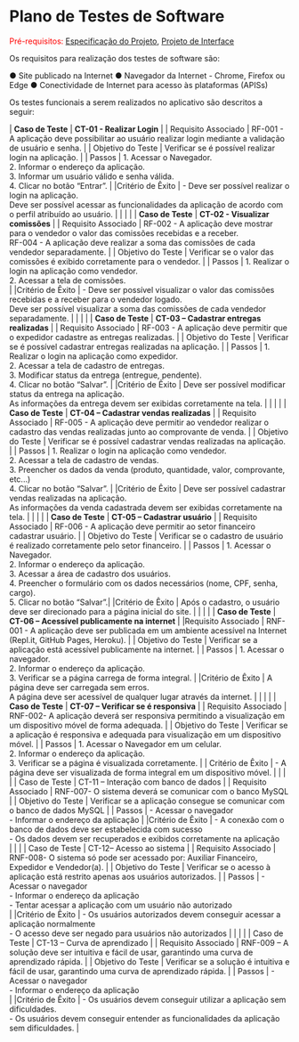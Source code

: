 # Plano de Testes de Software

<span style="color:red">Pré-requisitos: <a href="2-Especificação do Projeto.md"> Especificação do Projeto</a></span>, <a href="3-Projeto de Interface.md"> Projeto de Interface</a>

Os requisitos para realização dos testes de software são:

● Site publicado na Internet
● Navegador da Internet - Chrome, Firefox ou Edge
● Conectividade de Internet para acesso às plataformas (APISs)

Os testes funcionais a serem realizados no aplicativo são descritos a seguir:
 
| **Caso de Teste** 	| **CT-01 - Realizar Login** 	|
|	Requisito Associado 	| RF-001 - A aplicação deve possibilitar ao usuário realizar login mediante a validação de usuário e senha. |
| Objetivo do Teste 	| Verificar se é possível realizar login na aplicação. |
| Passos 	|  1. Acessar o Navegador. <br> 2. Informar o endereço da aplicação.<br> 3. Informar um usuário válido e senha válida. <br> 4. Clicar no botão “Entrar”. |
|Critério de Êxito | - Deve ser possível realizar o login na aplicação.<br>  Deve ser possível acessar as funcionalidades da aplicação de acordo com o perfil atribuído ao usuário. |
|  	|  	|
| **Caso de Teste** 	| **CT-02 - Visualizar comissões** 	|
|	Requisito Associado 	| RF-002 - A aplicação deve mostrar para o vendedor o valor das comissões recebidas e a receber.<br> RF-004 - A aplicação deve realizar a soma das comissões de cada vendedor separadamente. |
| Objetivo do Teste 	| Verificar se o valor das comissões é exibido corretamente para o vendedor. |
| Passos 	|  1. Realizar o login na aplicação como vendedor. <br> 2. Acessar a tela de comissões.<br> |
|Critério de Êxito | - Deve ser possível visualizar o valor das comissões recebidas e a receber para o vendedor logado.<br>  Deve ser possível visualizar a soma das comissões de cada vendedor separadamente. |
|  	|  	|
| **Caso de Teste** 	| **CT-03 – Cadastrar entregas realizadas** 	|
|	Requisito Associado 	| RF-003 - A aplicação deve permitir que o expedidor cadastre as entregas realizadas. |
| Objetivo do Teste 	| Verificar se é possível cadastrar entregas realizadas na aplicação. |
| Passos 	|  1.   	Realizar o login na aplicação como expedidor.<br> 2. Acessar a tela de cadastro de entregas. <br> 3. Modificar status da entrega (entregue, pendente).<br> 4. Clicar no botão “Salvar”. |
|Critério de Êxito | Deve ser possível modificar status da entrega na aplicação.<br>  As informações da entrega devem ser exibidas corretamente na tela. |
|  	|  	|
| **Caso de Teste** 	| **CT-04 – Cadastrar vendas realizadas** 	|
|	Requisito Associado 	| RF-005 - A aplicação deve permitir ao vendedor realizar o cadastro das vendas realizadas junto ao comprovante de venda. |
| Objetivo do Teste 	| Verificar se é possível cadastrar vendas realizadas na aplicação. |
| Passos 	|  1. Realizar o login na aplicação como vendedor. <br> 2. Acessar a tela de cadastro de vendas. <br> 3. Preencher os dados da venda (produto, quantidade, valor, comprovante, etc...)<br> 4. Clicar no botão “Salvar”. |
|Critério de Êxito | Deve ser possível cadastrar vendas realizadas na aplicação. <br>As informações da venda cadastrada devem ser exibidas corretamente na tela. |
|  	|  	|
| **Caso de Teste** 	| **CT-05 – Cadastrar usuário** 	|
|	Requisito Associado 	| RF-006 - A aplicação deve permitir ao setor financeiro cadastrar usuário. |
| Objetivo do Teste 	| Verificar se o cadastro de usuário é realizado corretamente pelo setor financeiro. |
| Passos 	|  1. Acessar o Navegador. <br> 2. Informar o endereço da aplicação. <br> 3. Acessar a área de cadastro dos usuários. <br> 4. Preencher o formulário com os dados necessários (nome, CPF, senha, cargo). <br> 5. Clicar no botão “Salvar”.|
|Critério de Êxito | Após o cadastro, o usuário deve ser direcionado para a página inicial do site. |
|  	|  	|
| **Caso de Teste** 	| **CT-06 – Acessível publicamente na internet** 	|
|Requisito Associado 	| RNF-001 - A aplicação deve ser publicada em um ambiente acessível na Internet (Repl.it, GitHub Pages, Heroku). |
| Objetivo do Teste 	| Verificar se a aplicação está acessível publicamente na internet. |
| Passos 	|  1. Acessar o navegador.<br> 2. Informar o endereço da aplicação. <br> 3. Verificar se a página carrega de forma integral. |
|Critério de Êxito |  A página deve ser carregada sem erros.<br> A página deve ser acessível de qualquer lugar através da internet. |
|  	|  	|
| **Caso de Teste** 	| **CT-07 – Verificar se é responsiva** 	|
|	Requisito Associado 	| RNF-002- A aplicação deverá ser responsiva permitindo a visualização em um dispositivo móvel de forma adequada. |
| Objetivo do Teste 	| Verificar se a aplicação é responsiva e adequada para visualização em um dispositivo móvel. |
| Passos 	|  1. Acessar o Navegador em um celular. <br> 2. Informar o endereço da aplicação. <br> 3. Verificar se a página é visualizada corretamente. |
| Critério de Êxito | - A página deve ser visualizada de forma integral em um dispositivo móvel. |
|  	|  	|
| Caso de Teste   | CT-11 – Interação com banco de dados   |
|  Requisito Associado   | RNF-007- O sistema deverá se comunicar com o banco MySQL |
| Objetivo do Teste   | Verificar se a aplicação consegue se comunicar com o banco de dados MySQL |
| Passos   | - Acessar o navegador <br> - Informar o endereço da aplicação |
|Critério de Êxito | - A conexão com o banco de dados deve ser estabelecida com sucesso <br> - Os dados devem ser recuperados e exibidos corretamente na aplicação <br>
|  	|  	|
| Caso de Teste   | CT-12– Acesso ao sistema   |
|  Requisito Associado   | RNF-008- O sistema só pode ser acessado por: Auxiliar Financeiro, Expedidor e Vendedor(a). |
| Objetivo do Teste   | Verificar se o acesso à aplicação está restrito apenas aos usuários autorizados. |
| Passos   | - Acessar o navegador <br> - Informar o endereço da aplicação<br> - Tentar acessar a aplicação com um usuário não autorizado <br> |
|Critério de Êxito | - Os usuários autorizados devem conseguir acessar a aplicação normalmente <br> - O acesso deve ser negado para usuários não autorizados |
|  	|  	|
| Caso de Teste   | CT-13 – Curva de aprendizado   |
|  Requisito Associado   | RNF-009 – A solução deve ser intuitiva e fácil de usar, garantindo uma curva de aprendizado rápida. |
| Objetivo do Teste   | Verificar se a solução é intuitiva e fácil de usar, garantindo uma curva de aprendizado rápida. |
| Passos   | - Acessar o navegador <br> - Informar o endereço da aplicação<br> |
|Critério de Êxito | - Os usuários devem conseguir utilizar a aplicação sem dificuldades.  <br> - Os usuários devem conseguir entender as funcionalidades da aplicação sem dificuldades. |
